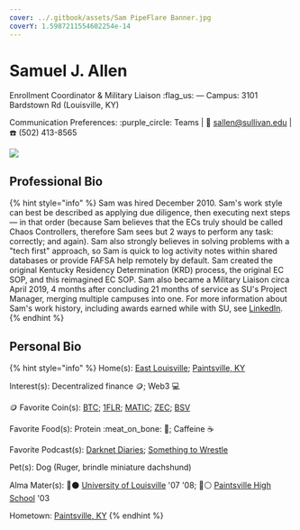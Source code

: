 ```yaml
---
cover: ../.gitbook/assets/Sam PipeFlare Banner.jpg
coverY: 1.5987211554602254e-14
---
```


# Samuel J. Allen

Enrollment Coordinator & Military Liaison :flag\_us: — Campus: 3101 Bardstown Rd (Louisville, KY)

Communication Preferences: :purple\_circle: Teams | :e-mail: sallen@sullivan.edu | :telephone: (502) 413-8565

![](../.gitbook/assets/Sam\_edit.jpg)

## Professional Bio

{% hint style="info" %}
Sam was hired December 2010.  Sam's work style can best be described as applying due diligence, then executing next steps — in that order (because Sam believes that the ECs truly should be called Chaos Controllers, therefore Sam sees but 2 ways to perform any task: correctly; and again).  Sam also strongly believes in solving problems with a "tech first" approach, so Sam is quick to log activity notes within shared databases or provide FAFSA help remotely by default.  Sam created the original Kentucky Residency Determination (KRD) process, the original EC SOP, and this reimagined EC SOP.  Sam also became a Military Liaison circa April 2019, 4 months after concluding 21 months of service as SU's Project Manager, merging multiple campuses into one.  For more information about Sam's work history, including awards earned while with SU, see [LinkedIn](https://www.linkedin.com/in/samallen502/).
{% endhint %}

## Personal Bio

{% hint style="info" %}
Home(s): [East Louisville](https://www.google.com/maps/place/MEADOWBRK+FRM,+KY+40223/@38.2550652,-85.615672,12z/data=!3m1!4b1!4m5!3m4!1s0x88699f143b5d95a1:0xb67e92f9977eedfc!8m2!3d38.2586184!4d-85.5457689); [Paintsville, KY](https://en.wikipedia.org/wiki/Paintsville,\_Kentucky)

Interest(s): Decentralized finance :coin:; Web3 :computer:

&#x20;    :coin: Favorite Coin(s): [BTC](https://invite.strike.me/E79L0H); [1FLR](https://pipeflare.io/r/6va4); [MATIC](https://coinmarketcap.com/currencies/polygon/); [ZEC](https://coinmarketcap.com/currencies/zcash/); [BSV](https://coinmarketcap.com/currencies/bitcoin-sv/)

Favorite Food(s): Protein :meat\_on\_bone: :cheese:; Caffeine :coffee:

Favorite Podcast(s): [Darknet Diaries](https://podcasts.apple.com/us/podcast/darknet-diaries/id1296350485); [Something to Wrestle](https://podcasts.apple.com/us/podcast/something-to-wrestle-with-bruce-prichard/id1139391156)

Pet(s): Dog (Ruger, brindle miniature dachshund)

Alma Mater(s): 🔴⚫ [University of Louisville](https://louisville.edu/) '07 '08; 🔵⚪ [Paintsville High School](https://sites.google.com/paintsville.kyschools.us/paintsville/home) '03

Hometown: [Paintsville, KY](https://en.wikipedia.org/wiki/Paintsville,\_Kentucky)
{% endhint %}
